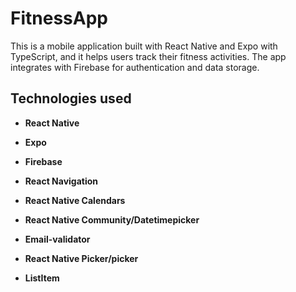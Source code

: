 # FitnessApp

This is a mobile application built with React Native and Expo with TypeScript, and it helps users track their fitness activities. The app integrates with Firebase for authentication and data storage.

## Technologies used

- **React Native**

- **Expo**

- **Firebase**

- **React Navigation**

- **React Native Calendars**

- **React Native Community/Datetimepicker** 

- **Email-validator** 

- **React Native Picker/picker** 

- **ListItem** 
